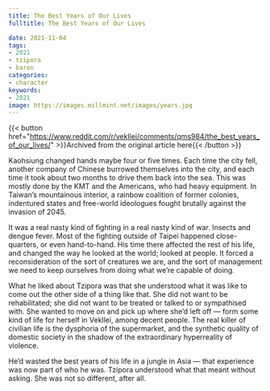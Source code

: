 ```yaml
---
title: The Best Years of Our Lives
fulltitle: The Best Years of Our Lives

date: 2021-11-04
tags:
- 2021
- tzipora
- baron
categories:
- character
keywords:
- 2021
image: https://images.millmint.net/images/years.jpg
---
```

{{< button href="https://www.reddit.com/r/vekllei/comments/qms984/the_best_years_of_our_lives/" >}}Archived from the original article here{{< /button >}}

Kaohsiung changed hands maybe four or five times. Each time the city fell, another company of Chinese burrowed themselves into the city, and each time it took about two months to drive them back into the sea. This was mostly done by the KMT and the Americans, who had heavy equipment. In Taiwan’s mountainous interior, a rainbow coalition of former colonies, indentured states and free-world ideologues fought brutally against the invasion of 2045.

It was a real nasty kind of fighting in a real nasty kind of war. Insects and dengue fever. Most of the fighting outside of Taipei happened close-quarters, or even hand-to-hand. His time there affected the rest of his life, and changed the way he looked at the world; looked at people. It forced a reconsideration of the sort of creatures we are, and the sort of management we need to keep ourselves from doing what we’re capable of doing.

What he liked about Tzipora was that she understood what it was like to come out the other side of a thing like that. She did not want to be rehabilitated; she did not want to be treated or talked to or sympathised with. She wanted to move on and pick up where she’d left off — form some kind of life for herself in Vekllei, among decent people. The real killer of civilian life is the dysphoria of the supermarket, and the synthetic quality of domestic society in the shadow of the extraordinary hyperreality of violence.

He’d wasted the best years of his life in a jungle in Asia — that experience was now part of who he was. Tzipora understood what that meant without asking. She was not so different, after all.
